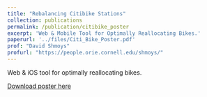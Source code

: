 ```yaml
---
title: "Rebalancing Citibike Stations"
collection: publications
permalink: /publication/citibike_poster
excerpt: 'Web & Mobile Tool for Optimally Reallocating Bikes.'
paperurl: '../files/Citi_Bike_Poster.pdf'
prof: "David Shmoys"
profurl: "https://people.orie.cornell.edu/shmoys/"
---
```

Web & iOS tool for optimally reallocating bikes.

[Download poster here](../files/Citi_Bike_Poster.pdf)

<!-- Recommended citation: Your Name, You. (2009). "Paper Title Number 1." <i>Journal 1</i>. 1(1). -->
